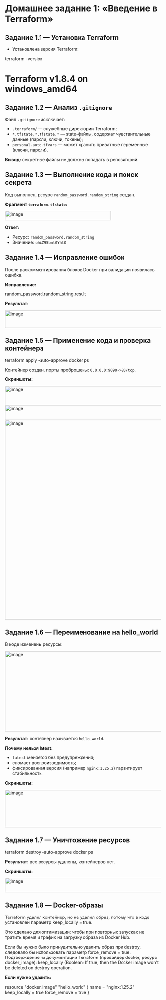 # Домашнее задание 1: «Введение в Terraform»

## Задание 1.1 — Установка Terraform

* Установлена версия Terraform:

terraform -version
# Terraform v1.8.4 on windows_amd64

## Задание 1.2 — Анализ `.gitignore`

Файл `.gitignore` исключает:

* `.terraform/` — служебные директории Terraform;
* `*.tfstate`, `*.tfstate.*` — state-файлы, содержат чувствительные данные (пароли, ключи, токены);
* `personal.auto.tfvars` — может хранить приватные переменные (ключи, пароли).

**Вывод:** секретные файлы не должны попадать в репозиторий.

## Задание 1.3 — Выполнение кода и поиск секрета

Код выполнен, ресурс `random_password.random_string` создан.

**Фрагмент `terraform.tfstate`:**

<img width="342" height="30" alt="image" src="https://github.com/user-attachments/assets/9104cc50-0bcf-4064-ace9-ca1b76457380" />

**Ответ:**

* Ресурс: `random_password.random_string`
* Значение: `ohAZ95bml0YhtO`

## Задание 1.4 — Исправление ошибок

После раскомментирования блоков Docker при валидации появилась ошибка.

**Исправление:**

random_password.random_string.result


**Результат:**

<img width="612" height="56" alt="image" src="https://github.com/user-attachments/assets/9ea67854-93f9-4c89-88c7-359a4e12c1e7" />


## Задание 1.5 — Применение кода и проверка контейнера

terraform apply -auto-approve
docker ps

Контейнер создан, порты проброшены: `0.0.0.0:9090->80/tcp`.

**Скриншоты:**

<img width="1303" height="61" alt="image" src="https://github.com/user-attachments/assets/a71feae9-33e2-4e1f-a7d9-911c0305dc8e" />

<img width="763" height="49" alt="image" src="https://github.com/user-attachments/assets/01164c96-6aed-4d73-9501-6685cdbe9f0e" />

<img width="2555" height="645" alt="image" src="https://github.com/user-attachments/assets/fa353640-85b5-465e-9258-61c1ebbd2f6e" />


## Задание 1.6 — Переименование на hello\_world

В коде изменены ресурсы:

<img width="572" height="260" alt="image" src="https://github.com/user-attachments/assets/61eb86bd-1e23-4f54-9e74-89c46822fc8c" />


**Результат:** контейнер называется `hello_world`.

**Почему нельзя latest:**

* `latest` меняется без предупреждения;
* сломает воспроизводимость;
* фиксированная версия (например `nginx:1.25.2`) гарантирует стабильность.

**Скриншоты:**

<img width="1502" height="121" alt="image" src="https://github.com/user-attachments/assets/45d99f21-44ac-4825-bb91-baecf8301031" />


## Задание 1.7 — Уничтожение ресурсов

terraform destroy -auto-approve
docker ps

**Результат:** все ресурсы удалены, контейнеров нет.

**Скриншоты:**

<img width="618" height="46" alt="image" src="https://github.com/user-attachments/assets/7d897e2a-2a7e-42a6-8081-2dc8ab30b3bb" />


## Задание 1.8 — Docker-образы

Terraform удалил контейнер, но не удалил образ, потому что в коде установлен параметр keep_locally = true.

Это сделано для оптимизации: чтобы при повторных запусках не тратить время и трафик на загрузку образа из Docker Hub.

Если бы нужно было принудительно удалить образ при destroy, следовало бы использовать параметр force_remove = true.
Подтверждение из документации Terraform (провайдер docker, ресурс docker_image):
keep_locally (Boolean) If true, then the Docker image won't be deleted on destroy operation.

**Если нужно удалить:**

resource "docker_image" "hello_world" {
  name         = "nginx:1.25.2"
  keep_locally = true
  force_remove = true
}
